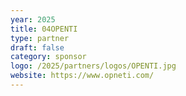 ```yaml
---
year: 2025
title: 04OPENTI
type: partner
draft: false
category: sponsor
logo: /2025/partners/logos/OPENTI.jpg
website: https://www.opneti.com/
---
```

